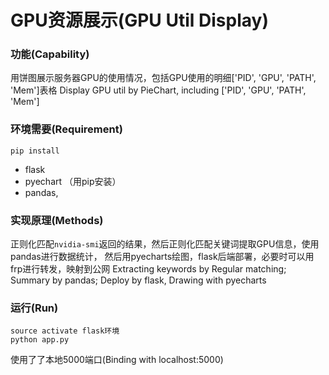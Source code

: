 # GPU资源展示(GPU Util Display)
### 功能(Capability)
用饼图展示服务器GPU的使用情况，包括GPU使用的明细['PID', 'GPU', 'PATH', 'Mem']表格
Display GPU util by PieChart, including ['PID', 'GPU', 'PATH', 'Mem']
### 环境需要(Requirement)
`pip install `
 - flask
 - pyechart （用pip安装）
 - pandas,

### 实现原理(Methods)
正则化匹配`nvidia-smi`返回的结果，然后正则化匹配关键词提取GPU信息，使用pandas进行数据统计，
然后用pyecharts绘图，flask后端部署，必要时可以用frp进行转发，映射到公网
Extracting keywords by Regular matching; Summary by pandas; Deploy by flask, Drawing with pyecharts   

### 运行(Run)
```
source activate flask环境
python app.py
```
使用了了本地5000端口(Binding with localhost:5000)
